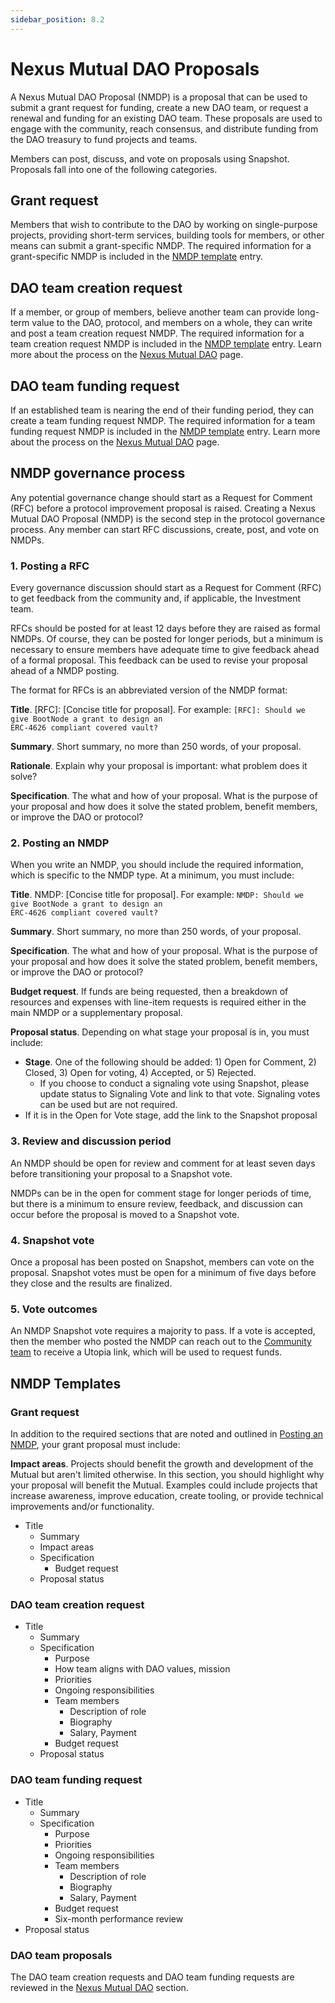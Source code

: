 ```yaml
---
sidebar_position: 8.2
---
```


# Nexus Mutual DAO Proposals

A Nexus Mutual DAO Proposal (NMDP) is a proposal that can be used to submit a grant request for funding, create a new DAO team, or request a renewal and funding for an existing DAO team. These proposals are used to engage with the community, reach consensus, and distribute funding from the DAO treasury to fund projects and teams.

Members can post, discuss, and vote on proposals using Snapshot. Proposals fall into one of the following categories. 

## Grant request

Members that wish to contribute to the DAO by working on single-purpose projects, providing short-term services, building tools for members, or other means can submit a grant-specific NMDP. The required information for a grant-specific NMDP is included in the [NMDP template](/governance/dao-proposals#nmdp-templates) entry.

## DAO team creation request

If a member, or group of members, believe another team can provide long-term value to the DAO, protocol, and members on a whole, they can write and post a team creation request NMDP. The required information for a team creation request NMDP is included in the [NMDP template](/governance/dao-proposals#nmdp-templates) entry. Learn more about the process on the [Nexus Mutual DAO](/governance/dao#proposing-a-new-team) page.

## DAO team funding request

If an established team is nearing the end of their funding period, they can create a team funding request NMDP. The required information for a team funding request NMDP is included in the [NMDP template](/governance/dao-proposals#nmdp-templates) entry. Learn more about the process on the [Nexus Mutual DAO](/governance/dao#requesting-funding-for-an-existing-team) page.

## NMDP governance process

Any potential governance change should start as a Request for Comment (RFC) before a protocol improvement proposal is raised. Creating a Nexus Mutual DAO Proposal (NMDP) is the second step in the protocol governance process. Any member can start RFC discussions, create, post, and vote on NMDPs.

### 1. Posting a RFC

Every governance discussion should start as a Request for Comment (RFC) to get feedback from the community and, if applicable, the Investment team.

RFCs should be posted for at least 12 days before they are raised as formal NMDPs. Of course, they can be posted for longer periods, but a minimum is necessary to ensure members have adequate time to give feedback ahead of a formal proposal. This feedback can be used to revise your proposal ahead of a NMDP posting.

The format for RFCs is an abbreviated version of the NMDP format:

**Title**. [RFC]: [Concise title for proposal]. For example: <code>[RFC]: Should we give BootNode a grant to design an ERC-4626 compliant covered vault?</code>

**Summary**. Short summary, no more than 250 words, of your proposal.

**Rationale**. Explain why your proposal is important: what problem does it solve?

**Specification**. The what and how of your proposal. What is the purpose of your proposal and how does it solve the stated problem, benefit members, or improve the DAO or protocol?

### 2. Posting an NMDP

When you write an NMDP, you should include the required information, which is specific to the NMDP type. At a minimum, you must include:

**Title**. NMDP: [Concise title for proposal]. For example: <code>NMDP: Should we give BootNode a grant to design an ERC-4626 compliant covered vault?</code>

**Summary**. Short summary, no more than 250 words, of your proposal.

**Specification**. The what and how of your proposal. What is the purpose of your proposal and how does it solve the stated problem, benefit members, or improve the DAO or protocol?

**Budget request**. If funds are being requested, then a breakdown of resources and expenses with line-item requests is required either in the main NMDP or a supplementary proposal.

**Proposal status**. Depending on what stage your proposal is in, you must include:
* **Stage**. One of the following should be added: 1) Open for Comment, 2) Closed, 3) Open for voting, 4) Accepted, or 5) Rejected.
  * If you choose to conduct a signaling vote using Snapshot, please update status to Signaling Vote and link to that vote. Signaling votes can be used but are not required.
* If it is in the Open for Vote stage, add the link to the Snapshot proposal

### 3. Review and discussion period

An NMDP should be open for review and comment for at least seven days before transitioning your proposal to a Snapshot vote.

NMDPs can be in the open for comment stage for longer periods of time, but there is a minimum to ensure review, feedback, and discussion can occur before the proposal is moved to a Snapshot vote.

### 4. Snapshot vote

Once a proposal has been posted on Snapshot, members can vote on the proposal. Snapshot votes must be open for a minimum of five days before they close and the results are finalized.

### 5. Vote outcomes

An NMDP Snapshot vote requires a majority to pass. If a vote is accepted, then the member who posted the NMDP can reach out to the [Community team](/governance/dao-proposals#nmdp-templates) to receive a Utopia link, which will be used to request funds. 

## NMDP Templates

### Grant request

In addition to the required sections that are noted and outlined in [Posting an NMDP](/governance/dao-proposals#2-posting-an-nmdp), your grant proposal must include:

**Impact areas**. Projects should benefit the growth and development of the Mutual but aren't limited otherwise. In this section, you should highlight why your proposal will benefit the Mutual. Examples could include projects that increase awareness, improve education, create tooling, or provide technical improvements and/or functionality. 

* Title
  * Summary
  * Impact areas
  * Specification
    * Budget request
  * Proposal status

### DAO team creation request

* Title
  * Summary
  * Specification
    * Purpose
    * How team aligns with DAO values, mission
    * Priorities
    * Ongoing responsibilities
    * Team members
      * Description of role
      * Biography
      * Salary, Payment
    * Budget request
  * Proposal status

### DAO team funding request

  * Title
    * Summary
    * Specification
      * Purpose
      * Priorities
      * Ongoing responsibilities
      * Team members
        * Description of role
        * Biography
        * Salary, Payment
      * Budget request
      * Six-month performance review
  * Proposal status

### DAO team proposals

The DAO team creation requests and DAO team funding requests are reviewed in the [Nexus Mutual DAO](/governance/dao) section.
